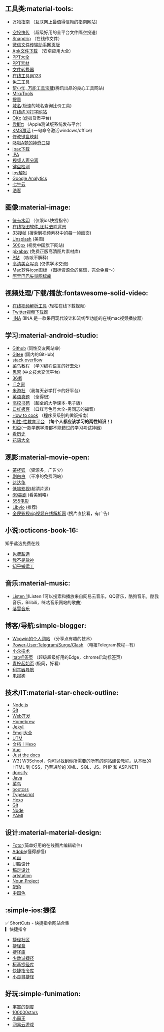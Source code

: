 ## **工具类:material-tools:**

* [万物指南](https://zh.wikihow.com/首页)  （互联网上最值得信赖的指南网站）
- [空投快传](https://airportal.cn/)   （超级好用的全平台文件隔空投送）  
- [Snapdrip](https://snapdrop.net/) （在线传文件）
- [微信文件传输助手网页版](https://filehelper.weixin.qq.com/)  
- [Apk文件下载](https://apkpure.com/cn/)  （安卓应用大全）
- [PPT大全](https://www.pptsupermarket.com/)  
- [PPT素材](https://www.ypppt.com/)  
- [文件转换器](https://convertio.co/zh/)  
- [在线工具网123](http://www.gjw123.com/)  
- [兔二工具](https://www.amp360.net/index.html)
- [帮小忙, 万能工具宝藏](https://tool.browser.qq.com/)(腾讯出品的良心工具网站)
- [MikuTools](https://tools.miku.ac/)
- [搜番](https://trace.moe/)
- [域名](https://namebeta.com/)(极速的域名查询比价工具)
- [在线练习打字网站](https://dazidazi.com/)
- [OKx](https://www.okx.com/cn) (虚拟货币平台)
- [尝鲜π](https://betahub.cn/)  （Apple测试版系统发布平台）
- [KMS激活](https://03k.org/kms.html)  (一句命令激活windows/office)  
- [修改键盘映射](https://karabiner-elements.pqrs.org/)
- [哆啦A梦的神奇口袋](https://baozangku.com/)
- [ipax下载](https://armconverter.com/decryptedappstore/us)
- [IPA](https://decrypt.day/)
- [视频人声分离](https://vocalremover.org/)
- [键盘检测](https://keyboardtester.co/keyboard-tester)
- [ios越狱](https://xina.ss03.cn/)    
- [Google Analytics](https://analytics.google.com/analytics/web/#/p345934440/reports/intelligenthome)
- [七牛云](https://portal.qiniu.com/home)
- [浩客](https://app.howxm.com/apps/bb241dcf5625c39207fda32f1542e4f5)
## **图像:material-image:**  

- [徕卡水印](https://www.immers.icu/) （仅限ios快捷指令）
- [在线抠图软件_图片去除背景](https://www.remove.bg/zh)  
- [33搜帧](https://fse.agilestudio.cn/) (搜索到视频素材中的每一帧画面)    
- [Unsplash](https://www.xiaozhongjishu.com/sites/113.html) (美图)  
- [500px](https://500px.com.cn/user/login?redirect=https%3A%2F%2F500px.com.cn%2Fcommunity%2Findex.html)  (视觉中国旗下网站)
- [pixabay](https://pixabay.com/zh/)  (免费正版高清图片素材库)
- [P站](https://www.pixiv.net/)  （咳咳不解释）
- [高清美女写真](https://yskhd.com/)  (仅供学术交流)
- [Mac软件icon图标](https://macosicons.com/#/)  （图标资源全的离谱，完全免费～）  
- [阿里巴巴矢量图标库](https://www.iconfont.cn/?spm=a313x.7781069.1998910419.d4d0a486a)  

## **视频处理/下载/播放:fontawesome-solid-video:**  

- [在线视频解析工具](https://pv.vlogdownloader.com/)  (轻松在线下载视频) 
- [Twitter视频下载器](https://www.getfvid.com/zh/twitter)
- [IINA](https://www.iina.io/)   (IINA 是一款采用现代设计和流线型功能的在线mac视频播放器)

## **学习:material-android-studio:**

- [Github](https://github.com/) (同性交友网站😁)  
- [Gitee](https://gitee.com/explore) (国内的GitHub)
- [stack overflow](https://stackoverflow.com/)
- [菜鸟教程](https://www.runoob.com/) （学习编程语言的好去处）
- [思否](https://segmentfault.com/) (中文技术交流平台)
- [36氪](https://www.36kr.com/)
- [IT之家](https://www.ithome.com/)
- [米游社](https://bbs.mihoyo.com/ys/)   （我每天必学打卡的好平台）
- [英语真题](https://zhenti.burningvocabulary.com/) （全得很)
- [高校书苑](https://ebook.hep.com.cn/ebooks/h5/index.html#/)  （超全的大学课本-电子版）
- [口红极客](http://www.tianlefirstweb.fun/) （口红号色号大全-男同志的福音）   
- [How to cook](https://cook.aiurs.co/)  （程序员级别的做饭指南）
- [知性-性教育平台](https://knowsex.net/) <b>（每个人都应该学习的两性知识！）</b>  
- [知否](http://www.daanbar.com/index.html)(一款学霸学渣都不能错过的学习考试神器)  
- [看历史](http://www.lishiju.net/timeline.html)  
- [花语大全](https://www.ip138.com/huayu/)
## **观影:material-movie-open:**  

- [茶杯狐](https://cupfox.app/) （资源多，广告少）  
- [剧白白](https://jubaibai.cc/) （干净的免费网站）  
- [达达龟](https://www.dadagui.me/)   
- [低端影视](https://ddrk.me/)(超清片源)  
- [69美剧](https://www.69mj.com/) (看美剧咯)   
- [555电影](https://5dy6.vip/)    
- [Libvio](https://libvio.fun/)   (推荐)
- [全民影视vip视频在线解析网](https://www.daga.cc/) (搜片直接看，有广告）

## **小说:octicons-book-16:**

知乎盐选免费在线

- [免费盐选](https://mfyx.top/)  
- [我不是盐神](https://onehu.xyz/)
- [知乎搬运工](https://www.sxctp.org/)

## **音乐:material-music:**
- [Listen 1](https://listen1.github.io/listen1/)(Listen 1可以搜索和播放来自网易云音乐，QQ音乐，酷狗音乐，酷我音乐，Bilibili，咪咕音乐网站的歌曲)
- [落雪音乐](https://lxmusic.toside.cn/)
## **博客/导航:simple-blogger:**  

- [Wcowin的个人网站](https://wcowin.github.io/mymkdocs/)  （分享点有趣的技术）
- [Power-User:Telegram/Surge/Clash](https://congcong0806.github.io/)  （电报Telegram教程--有）
- [小众技术](https://www.xiaozhongjishu.com/?from=itab)
- [itab标签页](https://go.itab.link/)  （超级超级好用的Edge，chrome启动标签页）
- [青柠起始页](https://limestart.cn/)  (极简，好看)
- [利其器导航](https://www.jiceng.org/wzdh) 
- [电报狗](https://www.smsgou.com/)
  
## **技术/IT:material-star-check-outline:**

- [Node.js](https://nodejs.org/en/)
- [Git](https://git-scm.com/)
- [Web开发](https://developer.mozilla.org/zh-CN/docs/Web)
- [Homebrew](https://brew.sh/index_zh-cn)
- [Jekyll](https://jekyllrb.com/)
- [Emoji大全](https://www.emojiall.com/zh-hans)
- [UTM](https://mac.getutm.app/)
- [文档｜Hexo](https://hexo.io/zh-cn/docs/#%E5%AE%89%E8%A3%85-Hexo)
- [Vue](https://cn.vuejs.org/)
- [Just the docs](https://just-the-docs.github.io/just-the-docs/)
- [W3](https://www.w3school.com.cn/)( W3School，你可以找到你所需要的所有的网站建设教程。从基础的 HTML 到 CSS，乃至进阶的 XML、SQL、JS、PHP 和 ASP.NET)
- [docsify](https://docsify.js.org/#/zh-cn/)
- [Java](https://mrjokersince1997.github.io/My-Notes/#/)
- [菜鸟](https://www.runoob.com/)
- [bootcss](https://www.bootcss.com/)
- [Typescript](https://typescript.bootcss.com/)
- [Hexo](https://hexo.io/zh-cn/docs/#%E5%AE%89%E8%A3%85-Hexo)
- [Git](https://git-scm.com/)
- [Node](https://nodejs.org/en/)
- [YAMl](http://www.ruanyifeng.com/blog/2016/07/yaml.html)
## **设计:material-material-design:**

- [Fotor](https://www.fotor.com/cn/)(简单好用的在线图片编辑软件)
- [Adobe](https://color.adobe.com/zh/explore/newest/)(懂得都懂)
- [可画](https://www.canva.cn/?display-com-option=true)
- [UI酷设计](http://uicool123.com/)
- [稿定设计](https://www.gaoding.com/introduction?hmsr=itab-itab-itab--itab-itab-bdqd)
- [artstation](https://www.artstation.com/)
- [Noun Project](https://thenounproject.com/)
- [配色](https://webgradients.com/)
- [中国色](http://zhongguose.com/)

## **:simple-ios:捷径**

✅ ShortCuts - 快捷指令网站合集  
▎快捷指令

- [捷径社区](https://sharecuts.cn/)  
- [捷径盒](https://jiejinghe.com/)  
- [捷径库](https://jiejingku.net/)  
- [少数派捷径](https://shortcuts.sspai.com/)  
- [柯基捷径库](https://www.kejicut.com/)  
- [快捷指令库](https://www.rcuts.com/)  
- [小良哥捷径](https://iphone8.vip/gz.html)
 

## **好玩:simple-funimation:**

- [宇宙的刻度](https://htwins.net/scale2/)
- [100000stars](http://stars.chromeexperiments.com/)
- [小霸王](https://www.yikm.net/)
- [网易云游戏](https://cg.163.com/#/mobile)